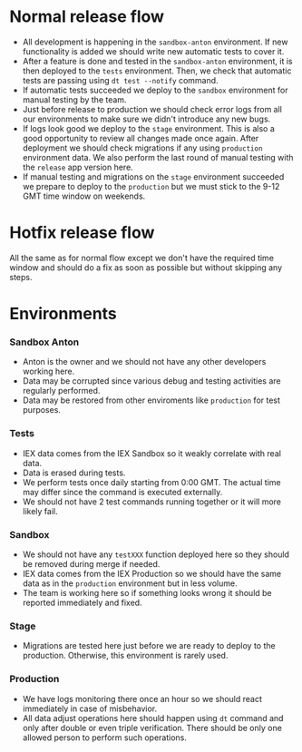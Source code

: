 
# Normal release flow

- All development is happening in the `sandbox-anton` environment. If new functionality is added we should write new automatic tests to cover it.
- After a feature is done and tested in the `sandbox-anton` environment, it is then deployed to the `tests` environment. Then, we check that automatic tests are passing using `dt test --notify` command.
- If automatic tests succeeded we deploy to the `sandbox` environment for manual testing by the team.
- Just before release to production we should check error logs from all our environments to make sure we didn't introduce any new bugs.
- If logs look good we deploy to the `stage` environment. This is also a good opportunity to review all changes made once again. After deployment we should check migrations if any using `production` environment data. We also perform the last round of manual testing with the `release` app version here. 
- If manual testing and migrations on the `stage` environment succeeded we prepare to deploy to the `production` but we must stick to the 9-12 GMT time window on weekends.

# Hotfix release flow

All the same as for normal flow except we don't have the required time window and should do a fix as soon as possible but without skipping any steps.

# Environments

### Sandbox Anton

- Anton is the owner and we should not have any other developers working here.
- Data may be corrupted since various debug and testing activities are regularly performed.
- Data may be restored from other enviroments like `production` for test purposes.

### Tests

- IEX data comes from the IEX Sandbox so it weakly correlate with real data.
- Data is erased during tests.
- We perform tests once daily starting from 0:00 GMT. The actual time may differ since the command is executed externally.
- We should not have 2 test commands running together or it will more likely fail.

### Sandbox

- We should not have any `testXXX` function deployed here so they should be removed during merge if needed.
- IEX data comes from the IEX Production so we should have the same data as in the `production` environment but in less volume.
- The team is working here so if something looks wrong it should be reported immediately and fixed.

### Stage

- Migrations are tested here just before we are ready to deploy to the production. Otherwise, this environment is rarely used.

### Production

- We have logs monitoring there once an hour so we should react immediately in case of misbehavior.
- All data adjust operations here should happen using `dt` command and only after double or even triple verification. There should be only one allowed person to perform such operations.
